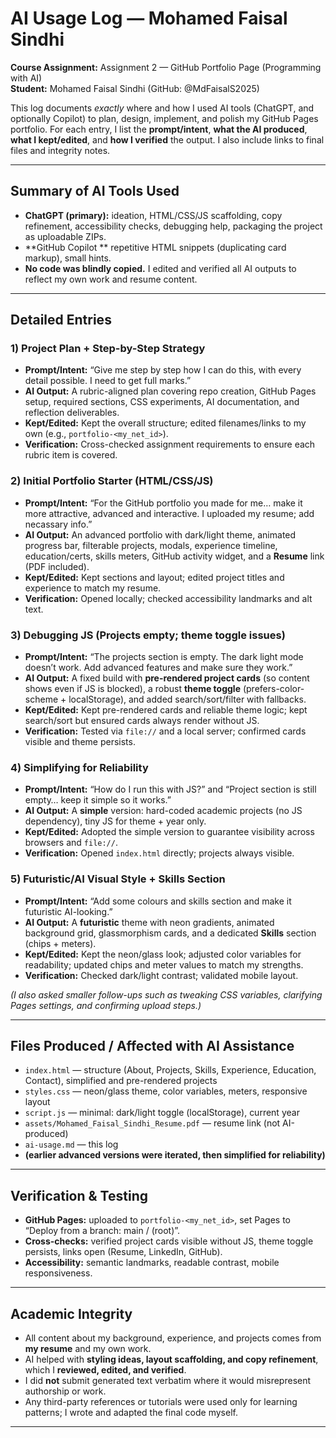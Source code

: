 # AI Usage Log — Mohamed Faisal Sindhi
**Course Assignment:** Assignment 2 — GitHub Portfolio Page (Programming with AI)  
**Student:** Mohamed Faisal Sindhi (GitHub: @MdFaisalS2025)  

This log documents *exactly* where and how I used AI tools (ChatGPT, and optionally Copilot) to plan, design, implement, and polish my GitHub Pages portfolio. For each entry, I list the **prompt/intent**, **what the AI produced**, **what I kept/edited**, and **how I verified** the output. I also include links to final files and integrity notes.

---

## Summary of AI Tools Used
- **ChatGPT (primary):** ideation, HTML/CSS/JS scaffolding, copy refinement, accessibility checks, debugging help, packaging the project as uploadable ZIPs.
- **GitHub Copilot ** repetitive HTML snippets (duplicating card markup), small hints.
- **No code was blindly copied.** I edited and verified all AI outputs to reflect my own work and resume content.

---

## Detailed Entries

### 1) Project Plan + Step-by-Step Strategy
- **Prompt/Intent:** “Give me step by step how I can do this, with every detail possible. I need to get full marks.”  
- **AI Output:** A rubric-aligned plan covering repo creation, GitHub Pages setup, required sections, CSS experiments, AI documentation, and reflection deliverables.  
- **Kept/Edited:** Kept the overall structure; edited filenames/links to my own (e.g., `portfolio-<my_net_id>`).  
- **Verification:** Cross-checked assignment requirements to ensure each rubric item is covered.

### 2) Initial Portfolio Starter (HTML/CSS/JS)
- **Prompt/Intent:** “For the GitHub portfolio you made for me… make it more attractive, advanced and interactive. I uploaded my resume; add necassary info.”  
- **AI Output:** An advanced portfolio with dark/light theme, animated progress bar, filterable projects, modals, experience timeline, education/certs, skills meters, GitHub activity widget, and a **Resume** link (PDF included).  
- **Kept/Edited:** Kept sections and layout; edited project titles and experience to match my resume.  
- **Verification:** Opened locally; checked accessibility landmarks and alt text.

### 3) Debugging JS (Projects empty; theme toggle issues)
- **Prompt/Intent:** “The projects section is empty. The dark light mode doesn’t work. Add advanced features and make sure they work.”  
- **AI Output:** A fixed build with **pre-rendered project cards** (so content shows even if JS is blocked), a robust **theme toggle** (prefers-color-scheme + localStorage), and added search/sort/filter with fallbacks.  
- **Kept/Edited:** Kept pre-rendered cards and reliable theme logic; kept search/sort but ensured cards always render without JS.  
- **Verification:** Tested via `file://` and a local server; confirmed cards visible and theme persists.

### 4) Simplifying for Reliability
- **Prompt/Intent:** “How do I run this with JS?” and “Project section is still empty… keep it simple so it works.”  
- **AI Output:** A **simple** version: hard-coded academic projects (no JS dependency), tiny JS for theme + year only.  
- **Kept/Edited:** Adopted the simple version to guarantee visibility across browsers and `file://`.  
- **Verification:** Opened `index.html` directly; projects always visible.

### 5) Futuristic/AI Visual Style + Skills Section
- **Prompt/Intent:** “Add some colours and skills section and make it futuristic AI-looking.”  
- **AI Output:** A **futuristic** theme with neon gradients, animated background grid, glassmorphism cards, and a dedicated **Skills** section (chips + meters).  
- **Kept/Edited:** Kept the neon/glass look; adjusted color variables for readability; updated chips and meter values to match my strengths.  
- **Verification:** Checked dark/light contrast; validated mobile layout.
  
*(I also asked smaller follow-ups such as tweaking CSS variables, clarifying Pages settings, and confirming upload steps.)*

---

## Files Produced / Affected with AI Assistance
- `index.html` — structure (About, Projects, Skills, Experience, Education, Contact), simplified and pre-rendered projects
- `styles.css` — neon/glass theme, color variables, meters, responsive layout
- `script.js` — minimal: dark/light toggle (localStorage), current year
- `assets/Mohamed_Faisal_Sindhi_Resume.pdf` — resume link (not AI-produced)
- `ai-usage.md` — this log
- **(earlier advanced versions were iterated, then simplified for reliability)**

---

## Verification & Testing
- **GitHub Pages:** uploaded to `portfolio-<my_net_id>`, set Pages to “Deploy from a branch: main / (root)”.  
- **Cross-checks:** verified project cards visible without JS, theme toggle persists, links open (Resume, LinkedIn, GitHub).  
- **Accessibility:** semantic landmarks, readable contrast, mobile responsiveness.

---

## Academic Integrity
- All content about my background, experience, and projects comes from **my resume** and my own work.  
- AI helped with **styling ideas, layout scaffolding, and copy refinement**, which I **reviewed, edited, and verified**.  
- I did **not** submit generated text verbatim where it would misrepresent authorship or work.  
- Any third-party references or tutorials were used only for learning patterns; I wrote and adapted the final code myself.

---
